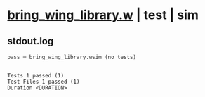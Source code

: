 # [bring_wing_library.w](../../../../../examples/tests/valid/bring_wing_library.w) | test | sim

## stdout.log
```log
pass ─ bring_wing_library.wsim (no tests)
 
 
Tests 1 passed (1)
Test Files 1 passed (1)
Duration <DURATION>
```

